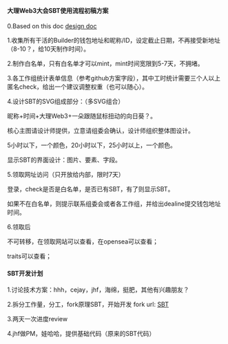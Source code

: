 #### 大理Web3大会SBT使用流程初稿方案
0.Based on this doc [design doc](design.md)

1.收集所有干活的Builder的钱包地址和昵称/ID，设定截止日期，不再接受新地址（8-10？，给10天制作时间）。

2.制作白名单，只有白名单才可以mint，mint时间宽限到5-7天，不拥堵。

3.各工作组统计表单信息（参考github方案字段），其中工时统计需要三个人以上匿名check，给出一个建议调整权重（也可以随心）。

4.设计SBT的SVG组成部分：（多SVG组合）

昵称+时间+大理Web3+一朵跟随鼠标扭动的向日葵？。

核心主图请设计师提供，立意请组委会确认，设计师组织整体图设计。

5小时以下，一个颜色，20小时以下，25小时以上，一个颜色。

显示SBT的界面设计：图片、要素、字段。

5.领取网址访问（只开放给内部，限时7天）

登录，check是否是白名单，是否已有SBT，有了则显示SBT。

如果不在白名单，则提示联系组委会或者各工作组，并给出dealine提交钱包地址时间。

6.领取后

不可转移，在领取网站可以查看，在opensea可以查看；

traits可以查看；

#### SBT开发计划

1.讨论技术方案：hhh，cejay，jhf，海绵，挺肥，其他有兴趣朋友？

2.拆分工作量，分工，fork原理SBT，开始开发
fork url: [SBT](https://github.com/PlanckerLabs/Dalifunia-SBT)

3.两天一次进度review

4.jhf做PM，娃哈哈，提供基础代码（原来的SBT代码）







